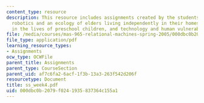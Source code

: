 ```yaml
---
content_type: resource
description: This resource includes assignments created by the students on assistive
  robotics and an ecology of elders living independently in their homes, robotic pets
  in the lives of preschool children, and technology and human vulnerability.
file: /media/courses/mas-965-relational-machines-spring-2005/000dbc0b2079f0241935837364c155a1_ss_week4.pdf
file_type: application/pdf
learning_resource_types:
- Assignments
ocw_type: OCWFile
parent_title: Assignments
parent_type: CourseSection
parent_uid: af7c6fa2-6acf-1f3b-13a3-263f542d206f
resourcetype: Document
title: ss_week4.pdf
uid: 000dbc0b-2079-f024-1935-837364c155a1
---
```

